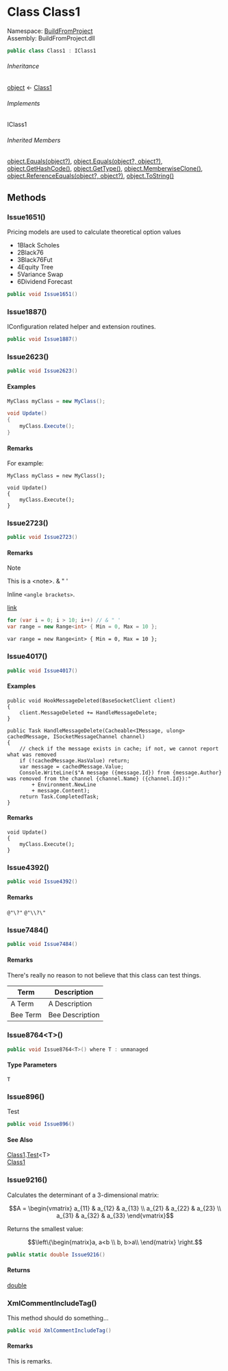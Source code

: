 ﻿# Class Class1

Namespace: [BuildFromProject](BuildFromProject\.md)  
Assembly: BuildFromProject\.dll

```csharp
public class Class1 : IClass1
```

###### Inheritance

[object](https://learn\.microsoft\.com/dotnet/api/system\.object) ← 
[Class1](BuildFromProject\.Class1\.md)

###### Implements

IClass1

###### Inherited Members

[object\.Equals\(object?\)](https://learn\.microsoft\.com/dotnet/api/system\.object\.equals\#system\-object\-equals\(system\-object\)), 
[object\.Equals\(object?, object?\)](https://learn\.microsoft\.com/dotnet/api/system\.object\.equals\#system\-object\-equals\(system\-object\-system\-object\)), 
[object\.GetHashCode\(\)](https://learn\.microsoft\.com/dotnet/api/system\.object\.gethashcode), 
[object\.GetType\(\)](https://learn\.microsoft\.com/dotnet/api/system\.object\.gettype), 
[object\.MemberwiseClone\(\)](https://learn\.microsoft\.com/dotnet/api/system\.object\.memberwiseclone), 
[object\.ReferenceEquals\(object?, object?\)](https://learn\.microsoft\.com/dotnet/api/system\.object\.referenceequals), 
[object\.ToString\(\)](https://learn\.microsoft\.com/dotnet/api/system\.object\.tostring)

## Methods

### <a id="BuildFromProject_Class1_Issue1651"></a>Issue1651\(\)

Pricing models are used to calculate theoretical option values
<ul><li><span class="term">1</span>Black Scholes</li><li><span class="term">2</span>Black76</li><li><span class="term">3</span>Black76Fut</li><li><span class="term">4</span>Equity Tree</li><li><span class="term">5</span>Variance Swap</li><li><span class="term">6</span>Dividend Forecast</li></ul>

```csharp
public void Issue1651()
```

### <a id="BuildFromProject_Class1_Issue1887"></a>Issue1887\(\)

IConfiguration related helper and extension routines.

```csharp
public void Issue1887()
```

### <a id="BuildFromProject_Class1_Issue2623"></a>Issue2623\(\)

```csharp
public void Issue2623()
```

#### Examples

```csharp
MyClass myClass = new MyClass();

void Update()
{
    myClass.Execute();
}
```

#### Remarks

For example:

    MyClass myClass = new MyClass();

    void Update()
    {
        myClass.Execute();
    }

### <a id="BuildFromProject_Class1_Issue2723"></a>Issue2723\(\)

```csharp
public void Issue2723()
```

#### Remarks

> [!NOTE]
> This is a &lt;note&gt;. &amp; " '

Inline `<angle brackets>`.

[link](https://www.github.com "title")

```csharp
for (var i = 0; i > 10; i++) // & " '
var range = new Range<int> { Min = 0, Max = 10 };
```

<pre><code class="lang-csharp">var range = new Range&lt;int&gt; { Min = 0, Max = 10 };</code></pre>

### <a id="BuildFromProject_Class1_Issue4017"></a>Issue4017\(\)

```csharp
public void Issue4017()
```

#### Examples

<pre><code class="lang-cs">public void HookMessageDeleted(BaseSocketClient client)
{
    client.MessageDeleted += HandleMessageDelete;
}

public Task HandleMessageDelete(Cacheable&lt;IMessage, ulong&gt; cachedMessage, ISocketMessageChannel channel)
{
    // check if the message exists in cache; if not, we cannot report what was removed
    if (!cachedMessage.HasValue) return;
    var message = cachedMessage.Value;
    Console.WriteLine($"A message ({message.Id}) from {message.Author} was removed from the channel {channel.Name} ({channel.Id}):"
        + Environment.NewLine
        + message.Content);
    return Task.CompletedTask;
}</code></pre>

#### Remarks

<pre><code class="lang-csharp">void Update()
{
    myClass.Execute();
}</code></pre>

### <a id="BuildFromProject_Class1_Issue4392"></a>Issue4392\(\)

```csharp
public void Issue4392()
```

#### Remarks

<code>@"\\?\"</code> `@"\\?\"`

### <a id="BuildFromProject_Class1_Issue7484"></a>Issue7484\(\)

```csharp
public void Issue7484()
```

#### Remarks

There's really no reason to not believe that this class can test things.
<table><thead><tr><th class="term">Term</th><th class="description">Description</th></tr></thead><tbody><tr><td class="term">A Term</td><td class="description">A Description</td></tr><tr><td class="term">Bee Term</td><td class="description">Bee Description</td></tr></tbody></table>

### <a id="BuildFromProject_Class1_Issue8764__1"></a>Issue8764<T\>\(\)

```csharp
public void Issue8764<T>() where T : unmanaged
```

#### Type Parameters

`T` 

### <a id="BuildFromProject_Class1_Issue896"></a>Issue896\(\)

Test

```csharp
public void Issue896()
```

#### See Also

[Class1](BuildFromProject\.Class1\.md)\.[Test](BuildFromProject\.Class1\.Test\-1\.md)<T\>  
[Class1](BuildFromProject\.Class1\.md)

### <a id="BuildFromProject_Class1_Issue9216"></a>Issue9216\(\)

Calculates the determinant of a 3-dimensional matrix:

$$A = \begin{vmatrix} a_{11} & a_{12} & a_{13} \\ a_{21} & a_{22} & a_{23} \\ a_{31} & a_{32} & a_{33} \end{vmatrix}$$

Returns the smallest value:

$$\left\{\begin{matrix}a, a<b \\ b, b>a\\ \end{matrix} \right.$$

```csharp
public static double Issue9216()
```

#### Returns

[double](https://learn\.microsoft\.com/dotnet/api/system\.double)

### <a id="BuildFromProject_Class1_XmlCommentIncludeTag"></a>XmlCommentIncludeTag\(\)

This method should do something...

```csharp
public void XmlCommentIncludeTag()
```

#### Remarks

This is remarks.

